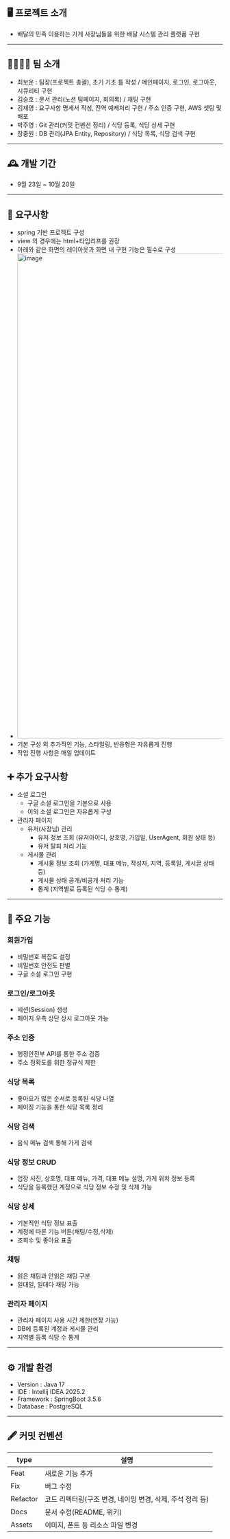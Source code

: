 ## 🖥️ 프로젝트 소개
- 배달의 민족 이용하는 가게 사장님들을 위한 배달 시스템 관리 플랫폼 구현 
---
## 👨‍👩‍👧‍👦 팀 소개
- 최보운 : 팀장(프로젝트 총괄), 초기 기초 틀 작성 / 메인페이지, 로그인, 로그아웃, 시큐리티 구현
- 김승호 : 문서 관리(노션 팀페이지, 회의록) /  채팅 구현
- 김재영 : 요구사항 명세서 작성, 전역 예제처리 구현 / 주소 인증 구현, AWS 셋팅 및 배포
- 박주영 : Git 관리(커밋 컨벤션 정리) / 식당 등록, 식당 상세 구현
- 장중원 : DB 관리(JPA Entity, Repository)  / 식당 목록, 식당 검색 구현
---
## 🕰️ 개발 기간
- 9월 23일 ~ 10월 20일
---
## 📍 요구사항
- spring 기반 프로젝트 구성
- view 의 경우에는 html+타임리프를 권장
- 아래와 같은 화면의 레이아웃과 화면 내 구현 기능은 필수로 구성
- <img width="1728" height="1129" alt="image" src="https://github.com/user-attachments/assets/36ff6604-20fd-40ce-a50a-47ea93f544c9" width="700" height="370"/>
- 기본 구성 외 추가적인 기능, 스타일링, 반응형은 자유롭게 진행
- 작업 진행 사항은 매일 업데이트

## ➕ 추가 요구사항
- 소셜 로그인
  - 구글 소셜 로그인을 기본으로 사용
  - 이외 소셜 로그인은 자유롭게 구성
- 관리자 페이지
  - 유저(사장님) 관리
    - 유저 정보 조회 (유저아이디, 상호명, 가입일, UserAgent, 회원 상태 등)
    - 유저 탈퇴 처리 기능
  - 게시물 관리
    - 게시물 정보 조회 (가게명, 대표 메뉴, 작성자, 지역, 등록일, 게시글 상태 등)
    - 게시물 상태 공개/비공개 처리 기능
    - 통계 (지역별로 등록된 식당 수 통계)
---
## 🎯 주요 기능
### 회원가입
- 비밀번호 복잡도 설정
- 비밀번호 안전도 판별
- 구글 소셜 로그인 구현
### 로그인/로그아웃
- 세션(Session) 생성
- 페이지 우측 상단 상시 로그아웃 가능
### 주소 인증
- 행정안전부 API를 통한 주소 검증
- 주소 정확도를 위한 정규식 제한
### 식당 목록
- 좋아요가 많은 순서로 등록된 식당 나열
- 페이징 기능을 통한 식당 목록 정리
### 식당 검색
- 음식 메뉴 검색 통해 가게 검색
### 식당 정보 CRUD
-  업장 사진, 상호명, 대표 메뉴, 가격, 대표 메뉴 설명, 가게 위치 정보 등록
-  식당을 등록했던 계정으로 식당 정보 수정 및 삭제 가능
### 식당 상세
- 기본적인 식당 정보 표출
- 계정에 따른 기능 버튼(채팅/수정,삭제)
- 조회수 및 좋아요 표출
### 채팅
- 읽은 채팅과 안읽은 채팅 구분
- 일대일, 일대다 채팅 가능
### 관리자 페이지 
- 관리자 페이지 사용 시간 제한(연장 가능)
- DB에 등록된 계정과 게시물 관리
- 지역별 등록 식당 수 통계
---
## ⚙ 개발 환경
- Version : Java 17
- IDE : Intellij IDEA 2025.2
- Framework : SpringBoot 3.5.6
- Database : PostgreSQL 
---
## 🖋 커밋 컨벤션
| **type** | **설명** |
| --- | --- |
| Feat | 새로운 기능 추가 |
| Fix | 버그 수정 |
| Refactor | 코드 리펙터링(구조 변경, 네이밍 변경, 삭제, 주석 정리 등) |
| Docs | 문서 수정(README, 위키) |
| Assets | 이미지, 폰트 등 리소스 파일 변경 |
